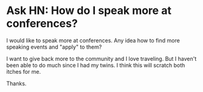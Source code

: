 # Ask HN: How do I speak more at conferences?

I would like to speak more at conferences.  Any idea how to find more speaking events and &quot;apply&quot; to them?<p>I want to give back more to the community and I love traveling.  But I haven&#x27;t been able to do much since I had my twins.  I think this will scratch both itches for me.<p>Thanks.
